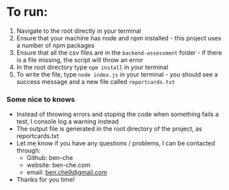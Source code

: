 # To run:
1. Navigate to the root directly in your terminal
2. Ensure that your machine has node and npm installed - this project uses
a number of npm packages
3. Ensure that all the csv files are in the `backend-assessment` folder - 
if there is a file missing, the script will throw an error
4. In the root directory type `npm install` in your terminal
5. To write the file, type `node index.js` in your terminal - you should see
a success message and a new file called `reportcards.txt`

### Some nice to knows
- Instead of throwing errors and stoping the code when something fails a test,
I console log a warning instead
- The output file is generated in the root directory of the project, as
reportcards.txt
- Let me know if you have any questions / problems, I can be contacted through:
    - Github: ben-che
    - website: ben-che.com
    - email: ben.che9@gmail.com
- Thanks for you time!